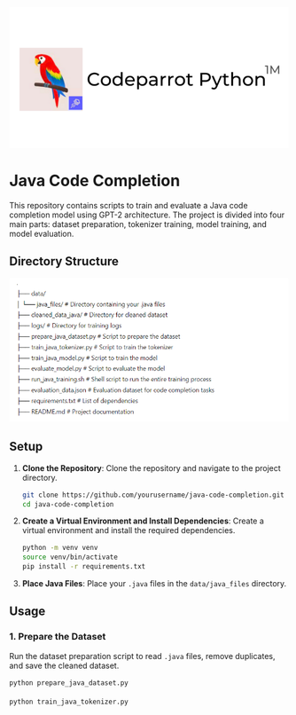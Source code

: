 ![Class Hierarchy Diagram](codeparrot_cover.png)
# Java Code Completion

This repository contains scripts to train and evaluate a Java code completion model using GPT-2 architecture. The project is divided into four main parts: dataset preparation, tokenizer training, model training, and model evaluation.

## Directory Structure


![Class Hierarchy Diagram](codeparrot.PNG)


## Setup

1. **Clone the Repository**: Clone the repository and navigate to the project directory.

    ```sh
    git clone https://github.com/yourusername/java-code-completion.git
    cd java-code-completion
    ```

2. **Create a Virtual Environment and Install Dependencies**: Create a virtual environment and install the required dependencies.

    ```sh
    python -m venv venv
    source venv/bin/activate
    pip install -r requirements.txt
    ```

3. **Place Java Files**: Place your `.java` files in the `data/java_files` directory.

## Usage

### 1. Prepare the Dataset

Run the dataset preparation script to read `.java` files, remove duplicates, and save the cleaned dataset.

```sh
python prepare_java_dataset.py

python train_java_tokenizer.py
